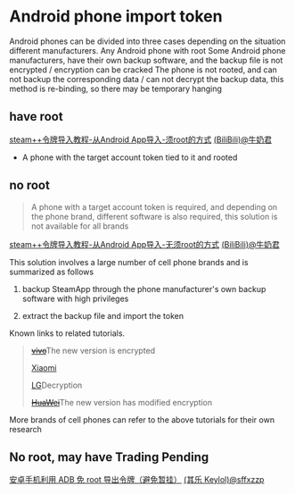 # Android phone import token

Android phones can be divided into three cases depending on the situation different manufacturers.
Any Android phone with root
Some Android phone manufacturers, have their own backup software, and the backup file is not encrypted / encryption can be cracked
The phone is not rooted, and can not backup the corresponding data / can not decrypt the backup data, this method is re-binding, so there may be temporary hanging

## have root

[steam++令牌导入教程-从Android App导入-须root的方式](https://www.bilibili.com/read/cv10142098?from=articleDetail) [(BiliBili)@牛奶君](https://space.bilibili.com/484296)

- A phone with the target account token tied to it and rooted

## no root

>A phone with a target account token is required, and depending on the phone brand, different software is also required, this solution is not available for all brands

[steam++令牌导入教程-从Android App导入-无须root的方式](https://www.bilibili.com/read/cv10052462) [(BiliBili)@牛奶君](https://space.bilibili.com/484296)

This solution involves a large number of cell phone brands and is summarized as follows

1. backup SteamApp through the phone manufacturer's own backup software with high privileges

2. extract the backup file and import the token

Known links to related tutorials.

>[~~vivo~~](https://keylol.com/t684133-1-1)The new version is encrypted
>
>[Xiaomi](https://keylol.com/t524510-1-1)
>
>[LG](https://keylol.com/t582900-1-1)Decryption
>
>[~~HuaWei~~](https://keylol.com/t666792-1-1)The new version has modified encryption

More brands of cell phones can refer to the above tutorials for their own research

## No root, may have Trading Pending

[安卓手机利用 ADB 免 root 导出令牌（避免暂挂）](https://keylol.com/t757408-1-1) [(其乐 Keylol)@sffxzzp](https://keylol.com/suid-218128)
